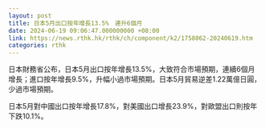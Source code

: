 ```yaml
---
layout: post
title: 日本5月出口按年增長13.5%　連升6個月
date: 2024-06-19 09:06:47.000000000 +08:00
link: https://news.rthk.hk/rthk/ch/component/k2/1758062-20240619.htm
categories: rthk
---
```


日本財務省公布，日本5月出口按年增長13.5%，大致符合市場預期，連續6個月增長；進口按年增長9.5%，升幅小過市場預期。日本5月貿易逆差1.22萬億日圓，少過市場預期。

日本5月對中國出口按年增長17.8%，對美國出口增長23.9%，對歐盟出口則按年下跌10.1%。
